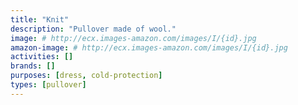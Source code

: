 ```yaml
---
title: "Knit"
description: "Pullover made of wool."
image: # http://ecx.images-amazon.com/images/I/{id}.jpg
amazon-image: # http://ecx.images-amazon.com/images/I/{id}.jpg
activities: []
brands: []
purposes: [dress, cold-protection]
types: [pullover]
---
```

